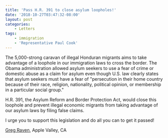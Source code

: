 ```yaml
---
title: 'Pass H.R. 391 to close asylum loopholes!'
date: '2018-10-27T03:47:32-08:00'
layout: post
categories:
    - Letters
tags:
    - immigration
    - 'Representative Paul Cook'
---
```


The 5,000-strong caravan of illegal Honduran migrants aims to take advantage of a loophole in our immigration laws to cross the border. The Obama administration allowed asylum seekers to use a fear of crime or domestic abuse as a claim for asylum even though U.S. law clearly states that asylum seekers must have a fear of "persecution in their home country because of their race, religion, nationality, political opinion, or membership in a particular social group."

H.R. 391, the Asylum Reform and Border Protection Act, would close this loophole and prevent illegal economic migrants from taking advantage of our asylum laws by filing false claims.

I urge you to support this legislation and do all you can to get it passed!

[Greg Raven](https://www.gregraven.org/), Apple Valley, CA